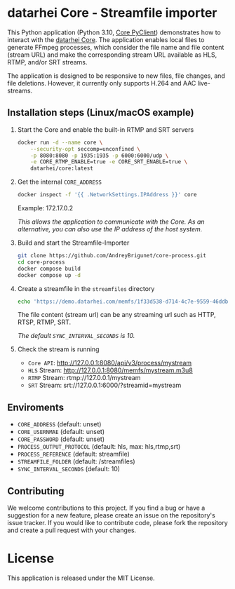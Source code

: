 # datarhei Core - Streamfile importer
This Python application (Python 3.10, [Core PyClient](https://github.com/datarhei/core-client-python)) demonstrates how to interact with the [datarhei Core](https://github.com/datarhei/core). The application enables local files to generate FFmpeg processes, which consider the file name and file content (stream URL) and make the corresponding stream URL available as HLS, RTMP, and/or SRT streams.

The application is designed to be responsive to new files, file changes, and file deletions. However, it currently only supports H.264 and AAC live-streams.

## Installation steps (Linux/macOS example)

1. Start the Core and enable the built-in RTMP and SRT servers    
    ```sh
    docker run -d --name core \
        --security-opt seccomp=unconfined \
        -p 8080:8080 -p 1935:1935 -p 6000:6000/udp \
        -e CORE_RTMP_ENABLE=true -e CORE_SRT_ENABLE=true \
        datarhei/core:latest
    ```

2. Get the internal `CORE_ADDRESS`   
    ```sh
    docker inspect -f '{{ .NetworkSettings.IPAddress }}' core
    ```

    Example: 172.17.0.2

    *This allows the application to communicate with the Core. As an alternative, you can also use the IP address of the host system.*

3. Build and start the Streamfile-Importer
    ```sh
    git clone https://github.com/AndreyBrigunet/core-process.git
    cd core-process
    docker compose build
    docker compose up -d
    ```

4. Create a streamfile in the `streamfiles` directory   
    ```sh
    echo 'https://demo.datarhei.com/memfs/1f33d538-d714-4c7e-9559-46ddb8118f03.m3u8' > mystream.stream
    ```

    The file content (stream url) can be any streaming url such as HTTP, RTSP, RTMP, SRT.

    *The default `SYNC_INTERVAL_SECONDS` is 10.*

5. Check the stream is running
    - `Core API`: http://127.0.0.1:8080/api/v3/process/mystream
    - `HLS` Stream: http://127.0.0.1:8080/memfs/mystream.m3u8
    - `RTMP` Stream: rtmp://127.0.0.1/mystream
    - `SRT` Stream: srt://127.0.0.1:6000/?streamid=mystream

## Enviroments

- `CORE_ADDRESS` (default: unset)
- `CORE_USERNMAE` (default: unset)
- `CORE_PASSWORD` (default: unset)
- `PROCESS_OUTPUT_PROTOCOL` (default: hls, max: hls,rtmp,srt)
- `PROCESS_REFERENCE` (default: streamfile)
- `STREAMFILE_FOLDER` (default: /streamfiles)
- `SYNC_INTERVAL_SECONDS` (default: 10)

## Contributing

We welcome contributions to this project. If you find a bug or have a suggestion for a new feature, please create an issue on the repository's issue tracker. If you would like to contribute code, please fork the repository and create a pull request with your changes.

# License

This application is released under the MIT License.
